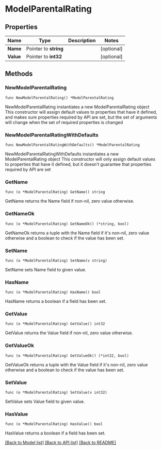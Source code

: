 # ModelParentalRating

## Properties

Name | Type | Description | Notes
------------ | ------------- | ------------- | -------------
**Name** | Pointer to **string** |  | [optional] 
**Value** | Pointer to **int32** |  | [optional] 

## Methods

### NewModelParentalRating

`func NewModelParentalRating() *ModelParentalRating`

NewModelParentalRating instantiates a new ModelParentalRating object
This constructor will assign default values to properties that have it defined,
and makes sure properties required by API are set, but the set of arguments
will change when the set of required properties is changed

### NewModelParentalRatingWithDefaults

`func NewModelParentalRatingWithDefaults() *ModelParentalRating`

NewModelParentalRatingWithDefaults instantiates a new ModelParentalRating object
This constructor will only assign default values to properties that have it defined,
but it doesn't guarantee that properties required by API are set

### GetName

`func (o *ModelParentalRating) GetName() string`

GetName returns the Name field if non-nil, zero value otherwise.

### GetNameOk

`func (o *ModelParentalRating) GetNameOk() (*string, bool)`

GetNameOk returns a tuple with the Name field if it's non-nil, zero value otherwise
and a boolean to check if the value has been set.

### SetName

`func (o *ModelParentalRating) SetName(v string)`

SetName sets Name field to given value.

### HasName

`func (o *ModelParentalRating) HasName() bool`

HasName returns a boolean if a field has been set.

### GetValue

`func (o *ModelParentalRating) GetValue() int32`

GetValue returns the Value field if non-nil, zero value otherwise.

### GetValueOk

`func (o *ModelParentalRating) GetValueOk() (*int32, bool)`

GetValueOk returns a tuple with the Value field if it's non-nil, zero value otherwise
and a boolean to check if the value has been set.

### SetValue

`func (o *ModelParentalRating) SetValue(v int32)`

SetValue sets Value field to given value.

### HasValue

`func (o *ModelParentalRating) HasValue() bool`

HasValue returns a boolean if a field has been set.


[[Back to Model list]](../README.md#documentation-for-models) [[Back to API list]](../README.md#documentation-for-api-endpoints) [[Back to README]](../README.md)


